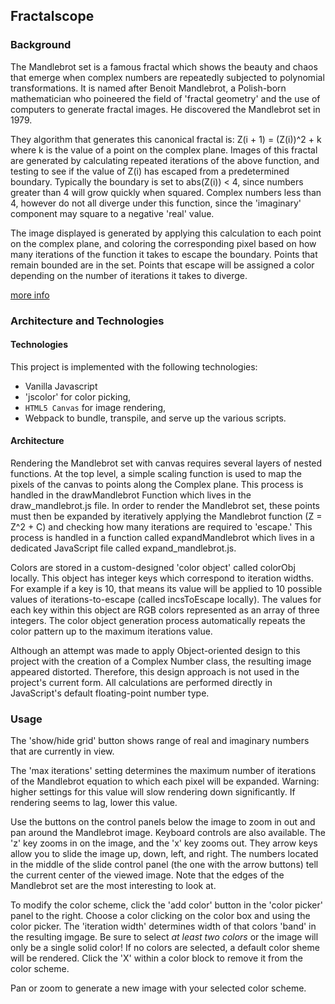 ## Fractalscope

### Background

The Mandlebrot set is a famous fractal which shows the beauty and chaos
that emerge when complex numbers are repeatedly subjected to polynomial
transformations. It is named after Benoit Mandlebrot, a Polish-born
mathematician who poineered the field of 'fractal geometry' and the use
of computers to generate fractal images. He discovered the Mandlebrot set
in 1979.

They algorithm that generates this canonical fractal is:
  Z(i + 1) = (Z(i))^2 + k
where k is the value of a point on the complex plane. Images of this
fractal are generated by calculating repeated iterations of the above
function, and testing to see if the value of Z(i) has escaped from a
predetermined boundary. Typically the boundary is set to abs(Z(i)) < 4,
since numbers greater than 4 will grow quickly when squared. Complex
numbers less than 4, however do not all diverge under this function,
since the 'imaginary' component may square to a negative 'real' value.

The image displayed is generated by applying this calculation to each
point on the complex plane, and coloring the corresponding pixel based
on how many iterations of the function it takes to escape the boundary.
Points that remain bounded are in the set. Points that escape will be
assigned a color depending on the number of iterations it takes to
diverge.

[more info](https://en.wikipedia.org/wiki/Mandelbrot_set)

### Architecture and Technologies

#### Technologies
This project is implemented with the following technologies:

- Vanilla Javascript
- 'jscolor' for color picking,
- `HTML5 Canvas` for image rendering,
- Webpack to bundle, transpile, and serve up the various scripts.

#### Architecture
Rendering the Mandlebrot set with canvas requires several layers of nested
functions. At the top level, a simple scaling function is used to map the
pixels of the canvas to points along the Complex plane. This process is
handled in the drawMandlebrot Function which lives in the draw_mandlebrot.js file. In order to render the Mandlebrot set, these points must then be expanded
by iteratively applying the Mandlebrot function (Z = Z^2 + C) and checking
how many iterations are required to 'escape.' This process is handled in a
function called expandMandlebrot which lives in a dedicated JavaScript file called expand_mandlebrot.js.

Colors are stored in a custom-designed 'color object' called colorObj locally.
This object has integer keys which correspond to iteration widths. For example
if a key is 10, that means its value will be applied to 10 possible values
of iterations-to-escape (called incsToEscape locally). The values for each
key within this object are RGB colors represented as an array of three
integers. The color object generation process automatically repeats the
color pattern up to the maximum iterations value.

Although an attempt was made to apply Object-oriented design to this project
with the creation of a Complex Number class, the resulting image appeared
distorted. Therefore, this design approach is not used in the project's
current form. All calculations are performed directly in JavaScript's default
floating-point number type.

### Usage

The 'show/hide grid' button shows range of real and imaginary
numbers that are currently in view.

The 'max iterations' setting determines the maximum number of
iterations of the Mandlebrot equation to which each pixel will be
expanded. Warning: higher settings for this value will slow rendering
down significantly. If rendering seems to lag, lower this value.

Use the buttons on the control panels below the image to zoom in
out and pan around the Mandlebrot image. Keyboard controls are also
available. The 'z' key zooms in on the image, and the 'x' key zooms
out. They arrow keys allow you to slide the image up, down, left, and
right. The numbers located in the middle of the slide control panel
(the one with the arrow buttons) tell the current center of the viewed
image. Note that the edges of the Mandlebrot set are the most interesting
to look at.

To modify the color scheme, click the 'add color' button in the 'color
picker' panel to the right. Choose a color clicking on the color box and
using the color picker. The 'iteration width' determines width of that
colors 'band' in the resulting imgage. Be sure to select <em>at least
two colors </em> or the image will only be a single solid color! If no
colors are selected, a default color sheme will be rendered. Click the
'X' within a color block to remove it from the color scheme.

Pan or zoom to generate a new image with your selected color scheme.
